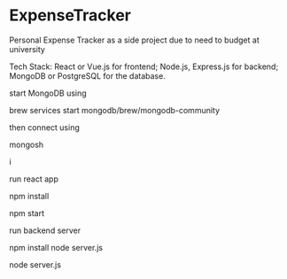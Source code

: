 # ExpenseTracker
Personal Expense Tracker as a side project due to need to budget at university 


Tech Stack: React or Vue.js for frontend; Node.js, Express.js for backend; MongoDB or PostgreSQL for the database.



start MongoDB using

brew services start mongodb/brew/mongodb-community

then connect using

mongosh


i

run react app

npm install

npm start



run backend server 

npm install node server.js

node server.js

